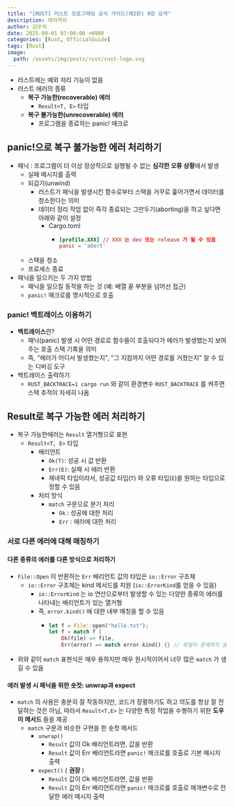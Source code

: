 ```yaml
---
title: "[RUST] 러스트 프로그래밍 공식 가이드(제2판) 9장 요약"
description: 에러처리
author: 김우석
date: 2025-09-01 07:00:00 +0900
categories: [Rust, OfficialGuide]
tags: [Rust]
image:
  path: /assets/img/posts/rust/rust-logo.svg
---
```


- 러스트에는 예외 처리 기능이 없음
- 러스트 에러의 종류
    - **복구 가능한(recoverable) 에러**
        - `Result<T, E>` 타입
    - **복구 불가능한(unrecoverable) 에러**
        - 프로그램을 종료하는 panic! 매크로

## panic!으로 복구 불가능한 에러 처리하기
- 패닉 : 프로그램이 더 이상 정상적으로 실행될 수 없는 **심각한 오류 상황**에서 발생
	- 실패 메시지를 출력
	- 되감기(unwind)
		- 러스트가 패닉을 발생시킨 함수로부터 스택을 거꾸로 훑어가면서 데이터를 청소한다는 의미
		- 데이터 정리 작업 없이 즉각 종료되는 그만두기(aborting)을 하고 싶다면 아래와 같이 설정
			- Cargo.toml
				- ```toml
				  [profile.XXX] // XXX 는 dev 또는 release 가 될 수 있음
				  panic = 'abort'
				  ```
	- 스택을 청소
	- 프로세스 종료
- 패닉을 일으키는 두 가지 방법
	- 패닉을 일으킬 동작을 하는 것 (예: 배열 끝 부분을 넘어선 접근)
	- `panic!` 매크로를 명시적으로 호출

### panic! 백트레이스 이용하기

- **백트레이스**란?
	- 패닉(panic) 발생 시 어떤 경로로 함수들이 호출되다가 에러가 발생했는지 보여주는 호출 스택 기록을 의미
	- 즉, "에러가 어디서 발생했는지", "그 지점까지 어떤 경로를 거쳤는지" 알 수 있는 디버깅 도구
- 백트레이스 출력하기
	- `RUST_BACKTRACE=1 cargo run` 와 같이 환경변수 `RUST_BACKTRACE` 를 켜주면 스택 추적이 자세히 나옴


## Result로 복구 가능한 에러 처리하기
- 복구 가능한에러는 `Result` 열거형으로 표현
	- `Result<T, E>` 타입
		- 배리언트
			- `Ok(T)`: 성공 시 값 반환
			- `Err(E)`: 실패 시 에러 반환
            - 제네릭 타입이라서, 성공값 타입(`T`) 와 오류 타입(`E`)을 원하는 타입으로 정할 수 있음
        - 처리 방식
            - `match` 구문으로 분기 처리
                - `Ok` : 성공에 대한 처리
                - `Err` : 에러에 대한 처리

### 서로 다른 에러에 대해 매칭하기

#### 다른 종류의 에러를 다른 방식으로 처리하기
- `File::Open` 이 반환하는 `Err` 배리언트 값의 타입은 `io::Error` 구조체
    - `io::Error` 구조체는 kind 메서드를 지원 (`io::ErrorKind`를 얻을 수 있음)
        - `io::ErrorKind` 는 io 연산으로부터 발생할 수 있는 다양한 종류의 에러를 나타내는 배리언트가 있는 열거형
        - 즉, `error.kind()` 에 대한 내부 매칭을 할 수 있음
            - ```rust
              let f = File::open("hello.txt");
              let f = match f {
                  Ok(file) => file,
                  Err(error) => match error.kind() {} // 파일이 존재하지 않을때에 대한 처리
              ```
- 위와 같이 `match` 표현식은 매우 용하지만 매우 원시적이어서 너무 많은 `match` 가 생길 수 있음

#### 에러 발생 시 패닉을 위한 숏컷: unwrap과 expect
- `match` 의 사용은 충분히 잘 작동하지만, 코드가 장황하기도 하고 의도를 항상 잘 전달하는 것은 아님, 따라서 `Result<T,E>` 는 다양한 특정 작업을 수행하기 위한 **도우미 메서드** 들을 제공
    - `match` 구문과 비슷한 구현을 한 숏컷 메서드
        - `unwrap()`
            - `Result` 값이 Ok 배리언트라면, 값을 반환
            - `Result` 값이 Err 배리언트라면 `panic!` 매크로를 호출로 기본 메시지 출력
        - `expect()` ( **권장** )
            - `Result` 값이 Ok 배리언트라면, 값을 반환
            - `Result` 값이 Err 배리언트라면 `panic!` 매크로를 호출로 매개변수로 전달한 에러 메시지 출력



